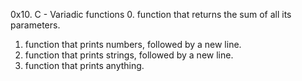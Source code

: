 0x10. C - Variadic functions
0.  function that returns the sum of all its parameters.
1. function that prints numbers, followed by a new line.
2. function that prints strings, followed by a new line.
3. function that prints anything.
